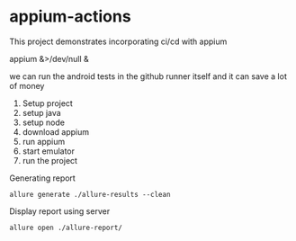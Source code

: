 # appium-actions
This project demonstrates incorporating ci/cd with appium


appium &>/dev/null &

we can run the android tests in the github runner itself and it can save a lot of money

1. Setup project
2. setup java
3. setup node
4. download appium
5. run appium
6. start emulator
7. run the project 


Generating report

    allure generate ./allure-results --clean
Display report using server 

    allure open ./allure-report/ 